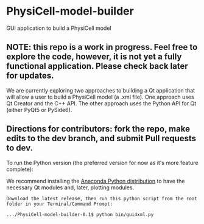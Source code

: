 # PhysiCell-model-builder
GUI application to build a PhysiCell model

## NOTE: this repo is a work in progress. Feel free to explore the code, however, it is not yet a fully functional application. Please check back later for updates.

We are currently exploring two approaches to building a Qt application that will allow a user to build a PhysiCell model (a .xml file). One approach uses Qt Creator and the C++ API. The other approach uses the Python API for Qt (either PyQt5 or PySide6). 

## Directions for contributors: fork the repo, make edits to the dev branch, and submit Pull requests to dev.


To run the Python version (the preferred version for now as it's more feature complete):

We recommend installing the [Anaconda Python distribution](https://www.anaconda.com/products/individual) to have the necessary Qt modules and, later, plotting modules.
```
Download the latest release, then run this python script from the root folder in your Terminal/Command Prompt:

.../PhysiCell-model-builder-0.1$ python bin/gui4xml.py
```
